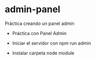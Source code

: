 # admin-panel
Práctica creando un panel admin
<ul>
<li><p>Práctica con Panel Admin</p></li>
<li><p>Iniciar el servidor con npm run admin</p></li>
<li><p>Instalar carpeta node module</p></li>
</ul>
